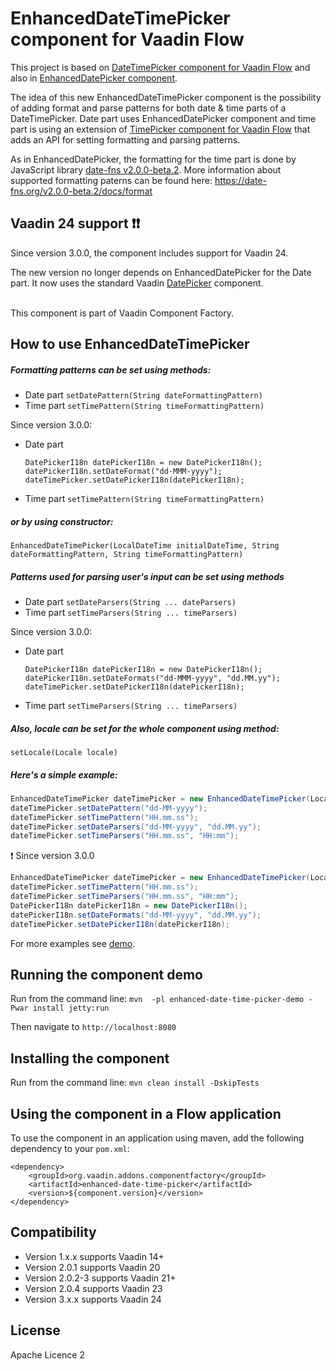 # EnhancedDateTimePicker component for Vaadin Flow

This project is based on [DateTimePicker component for Vaadin Flow](https://github.com/vaadin/vaadin-date-time-picker-flow)
and also in [EnhancedDatePicker component](https://github.com/vaadin-component-factory/enhanced-date-picker).

The idea of this new EnhancedDateTimePicker component is the possibility of adding format and parse patterns for both date & time parts of a DateTimePicker.
Date part uses EnhancedDatePicker component and time part is using an extension of [TimePicker component for Vaadin Flow](https://github.com/vaadin/vaadin-time-picker-flow)
that adds an API for setting formatting and parsing patterns.

As in EnhancedDatePicker, the formatting for the time part is done by JavaScript library [date-fns v2.0.0-beta.2](https://date-fns.org/v2.0.0-beta.2/docs/Getting-Started). More information about supported formatting paterns can be found here:
https://date-fns.org/v2.0.0-beta.2/docs/format

## Vaadin 24 support :exclamation::exclamation: 

Since version 3.0.0, the component includes support for Vaadin 24.

The new version no longer depends on EnhancedDatePicker for the Date part. It now uses the standard Vaadin [DatePicker](https://vaadin.com/docs/latest/components/date-picker) component.
  
<br/> This component is part of Vaadin Component Factory.

## How to use EnhancedDateTimePicker

##### Formatting patterns can be set using methods: 

- Date part 
	`setDatePattern(String dateFormattingPattern)`  
- Time part 
	`setTimePattern(String timeFormattingPattern)` 

Since version 3.0.0:

- Date part
	```
	DatePickerI18n datePickerI18n = new DatePickerI18n();
	datePickerI18n.setDateFormat("dd-MMM-yyyy");
	dateTimePicker.setDatePickerI18n(datePickerI18n);
	```  
- Time part 
	`setTimePattern(String timeFormattingPattern)`

##### or by using constructor:

`EnhancedDateTimePicker(LocalDateTime initialDateTime, String dateFormattingPattern, String timeFormattingPattern)`

##### Patterns used for parsing user's input can be set using methods 

- Date part
	`setDateParsers(String ... dateParsers)` 
- Time part
	`setTimeParsers(String ... timeParsers)` 

Since version 3.0.0:

- Date part
	```
	DatePickerI18n datePickerI18n = new DatePickerI18n();
	datePickerI18n.setDateFormats("dd-MMM-yyyy", "dd.MM.yy");
	dateTimePicker.setDatePickerI18n(datePickerI18n);
	```  
- Time part 
	`setTimeParsers(String ... timeParsers)`

##### Also, locale can be set for the whole component using method: 

`setLocale(Locale locale)` 

##### Here's a simple example: 

```java
EnhancedDateTimePicker dateTimePicker = new EnhancedDateTimePicker(LocalDateTime.now());
dateTimePicker.setDatePattern("dd-MM-yyyy");
dateTimePicker.setTimePattern("HH.mm.ss");
dateTimePicker.setDateParsers("dd-MM-yyyy", "dd.MM.yy");
dateTimePicker.setTimeParsers("HH.mm.ss", "HH:mm");
```

:exclamation: Since version 3.0.0 
```java
EnhancedDateTimePicker dateTimePicker = new EnhancedDateTimePicker(LocalDateTime.now());
dateTimePicker.setTimePattern("HH.mm.ss");
dateTimePicker.setTimeParsers("HH.mm.ss", "HH:mm");
DatePickerI18n datePickerI18n = new DatePickerI18n();
datePickerI18n.setDateFormats("dd-MM-yyyy", "dd.MM.yy");
dateTimePicker.setDatePickerI18n(datePickerI18n);
```

For more examples see [demo](https://github.com/vaadin-component-factory/enhanced-date-time-picker/blob/master/enhanced-date-time-picker-demo/src/main/java/com/vaadin/componentfactory/demo/EnhancedDateTimePickerDemoView.java).

## Running the component demo
Run from the command line:
`mvn  -pl enhanced-date-time-picker-demo -Pwar install jetty:run`

Then navigate to `http://localhost:8080`

## Installing the component
Run from the command line:
`mvn clean install -DskipTests`

## Using the component in a Flow application
To use the component in an application using maven,
add the following dependency to your `pom.xml`:
```
<dependency>
    <groupId>org.vaadin.addons.componentfactory</groupId>
    <artifactId>enhanced-date-time-picker</artifactId>
    <version>${component.version}</version>
</dependency>
```

## Compatibility

- Version 1.x.x supports Vaadin 14+
- Version 2.0.1 supports Vaadin 20
- Version 2.0.2-3 supports Vaadin 21+
- Version 2.0.4 supports Vaadin 23
- Version 3.x.x supports Vaadin 24

## License

Apache Licence 2
